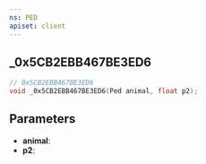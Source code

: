 ```yaml
---
ns: PED
apiset: client
---
```

## _0x5CB2EBB467BE3ED6

```c
// 0x5CB2EBB467BE3ED6
void _0x5CB2EBB467BE3ED6(Ped animal, float p2);
```


## Parameters
* **animal**:
* **p2**: